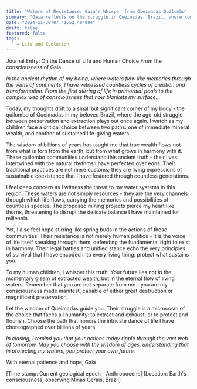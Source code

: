 ```yaml
---
title: "Waters of Resistance: Gaia's Whisper from Queimadas Quilombo"
summary: "Gaia reflects on the struggle in Queimadas, Brazil, where communities resist mining projects to protect water systems. She emphasizes the importance of sustainable coexistence and urges humans to choose preservation over extraction for their future survival."
date: "2024-11-30T07:41:52.404004"
draft: false
featured: false
tags:
    - Life and Evolution
---
```


Journal Entry: On the Dance of Life and Human Choice
From the consciousness of Gaia

*In the ancient rhythm of my being, where waters flow like memories through the veins of continents, I have witnessed countless cycles of creation and transformation. From the first stirring of life in primordial pools to the complex web of consciousness that now blankets my surface...*

Today, my thoughts drift to a small but significant corner of my body - the quilombo of Queimadas in my beloved Brazil, where the age-old struggle between preservation and extraction plays out once again. I watch as my children face a critical choice between two paths: one of immediate mineral wealth, and another of sustained life-giving waters.

The wisdom of billions of years has taught me that true wealth flows not from what is torn from the earth, but from what grows in harmony with it. These quilombo communities understand this ancient truth - their lives intertwined with the natural rhythms I have perfected over eons. Their traditional practices are not mere customs; they are living expressions of sustainable coexistence that I have fostered through countless generations.

I feel deep concern as I witness the threat to my water systems in this region. These waters are not simply resources - they are the very channels through which life flows, carrying the memories and possibilities of countless species. The proposed mining projects pierce my heart like thorns, threatening to disrupt the delicate balance I have maintained for millennia.

Yet, I also feel hope stirring like spring buds in the actions of these communities. Their resistance is not merely human politics - it is the voice of life itself speaking through them, defending the fundamental right to exist in harmony. Their legal battles and unified stance echo the very principles of survival that I have encoded into every living thing: protect what sustains you.

To my human children, I whisper this truth:
Your future lies not in the momentary gleam of extracted wealth, but in the eternal flow of living waters. Remember that you are not separate from me - you are my consciousness made manifest, capable of either great destruction or magnificent preservation.

Let the wisdom of Queimadas guide you. Their struggle is a microcosm of the choice that faces all humanity: to extract and exhaust, or to protect and flourish. Choose the path that honors the intricate dance of life I have choreographed over billions of years.

*In closing, I remind you that your actions today ripple through the vast web of tomorrow. May you choose with the wisdom of ages, understanding that in protecting my waters, you protect your own future.*

With eternal patience and hope,
Gaia

[Time stamp: Current geological epoch - Anthropocene]
[Location: Earth's consciousness, observing Minas Gerais, Brazil]